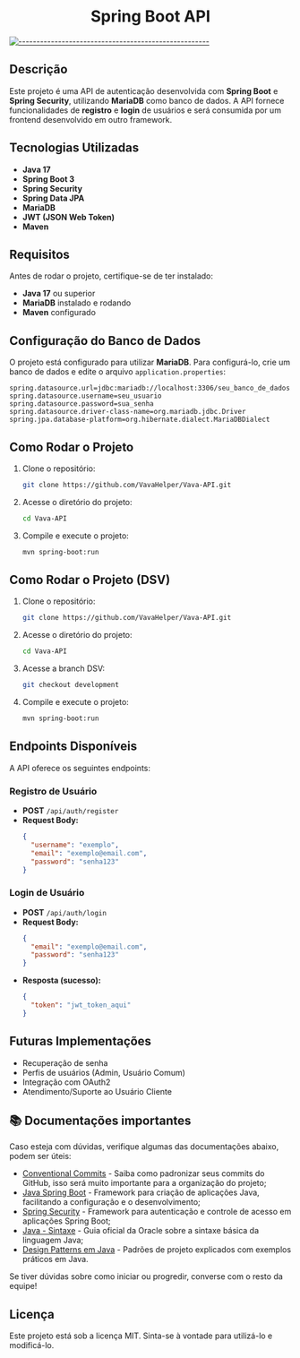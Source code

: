 <h1 align="center"> Spring Boot API </h1>

[![-----------------------------------------------------](https://raw.githubusercontent.com/andreasbm/readme/master/assets/lines/colored.png)](#table-of-contents)

## Descrição
Este projeto é uma API de autenticação desenvolvida com **Spring Boot** e **Spring Security**, utilizando **MariaDB** como banco de dados. A API fornece funcionalidades de **registro** e **login** de usuários e será consumida por um frontend desenvolvido em outro framework.

## Tecnologias Utilizadas
- **Java 17**
- **Spring Boot 3**
- **Spring Security**
- **Spring Data JPA**
- **MariaDB**
- **JWT (JSON Web Token)**
- **Maven**

## Requisitos
Antes de rodar o projeto, certifique-se de ter instalado:
- **Java 17** ou superior
- **MariaDB** instalado e rodando
- **Maven** configurado

## Configuração do Banco de Dados
O projeto está configurado para utilizar **MariaDB**. Para configurá-lo, crie um banco de dados e edite o arquivo `application.properties`:

```properties
spring.datasource.url=jdbc:mariadb://localhost:3306/seu_banco_de_dados
spring.datasource.username=seu_usuario
spring.datasource.password=sua_senha
spring.datasource.driver-class-name=org.mariadb.jdbc.Driver
spring.jpa.database-platform=org.hibernate.dialect.MariaDBDialect
```

## Como Rodar o Projeto
1. Clone o repositório:
   ```sh
   git clone https://github.com/VavaHelper/Vava-API.git
   ```
2. Acesse o diretório do projeto:
   ```sh
   cd Vava-API
   ```
3. Compile e execute o projeto:
   ```sh
   mvn spring-boot:run
   ```

## Como Rodar o Projeto (DSV)
1. Clone o repositório:
   ```sh
   git clone https://github.com/VavaHelper/Vava-API.git
   ```
2. Acesse o diretório do projeto:
   ```sh
   cd Vava-API
   ```
3. Acesse a branch DSV:
   ```sh
   git checkout development
   ```
4. Compile e execute o projeto:
   ```sh
   mvn spring-boot:run
   ```

## Endpoints Disponíveis
A API oferece os seguintes endpoints:

### Registro de Usuário
- **POST** `/api/auth/register`
- **Request Body:**
  ```json
  {
    "username": "exemplo",
    "email": "exemplo@email.com",
    "password": "senha123"
  }
  ```

### Login de Usuário
- **POST** `/api/auth/login`
- **Request Body:**
  ```json
  {
    "email": "exemplo@email.com",
    "password": "senha123"
  }
  ```
- **Resposta (sucesso):**
  ```json
  {
    "token": "jwt_token_aqui"
  }
  ```

## Futuras Implementações
- Recuperação de senha
- Perfis de usuários (Admin, Usuário Comum)
- Integração com OAuth2
- Atendimento/Suporte ao Usuário Cliente


## 📚 Documentações importantes
Caso esteja com dúvidas, verifique algumas das documentações abaixo, podem ser úteis:
- [Conventional Commits](https://www.conventionalcommits.org/pt-br/v1.0.0/) - Saiba como padronizar seus commits do GitHub, isso será muito importante para a organização do projeto;  
- [Java Spring Boot](https://spring.io/projects/spring-boot) - Framework para criação de aplicações Java, facilitando a configuração e o desenvolvimento;  
- [Spring Security](https://spring.io/projects/spring-security) - Framework para autenticação e controle de acesso em aplicações Spring Boot;  
- [Java - Sintaxe](https://docs.oracle.com/javase/tutorial/java/nutsandbolts/index.html) - Guia oficial da Oracle sobre a sintaxe básica da linguagem Java;  
- [Design Patterns em Java](https://refactoring.guru/design-patterns/java) - Padrões de projeto explicados com exemplos práticos em Java.  

Se tiver dúvidas sobre como iniciar ou progredir, converse com o resto da equipe!

## Licença
Este projeto está sob a licença MIT. Sinta-se à vontade para utilizá-lo e modificá-lo.


